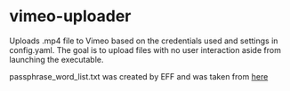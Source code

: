 # vimeo-uploader

Uploads .mp4 file to Vimeo based on the credentials used and settings in config.yaml. The goal is to upload files with no user interaction aside from launching the executable.

passphrase_word_list.txt was created by EFF and was taken from [here](https://www.eff.org/deeplinks/2016/07/new-wordlists-random-passphrases)
